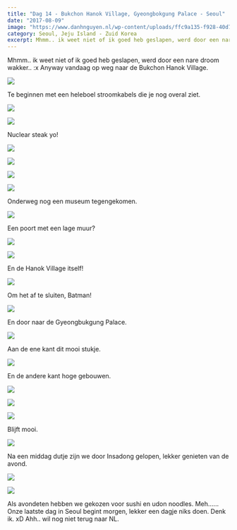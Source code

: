 ```yaml
---
title: "Dag 14 - Bukchon Hanok Village, Gyeongbokgung Palace - Seoul"
date: "2017-08-09"
image: "https://www.danhnguyen.nl/wp-content/uploads/ffc9a135-f928-40d7-92d9-f39412a01be3.jpg"
category: Seoul, Jeju Island - Zuid Korea
excerpt: Mhmm.. ik weet niet of ik goed heb geslapen, werd door een nare droom wakker.. :x Anyway vandaag op weg naar...
---
```


Mhmm.. ik weet niet of ik goed heb geslapen, werd door een nare droom wakker.. :x Anyway vandaag op weg naar de Bukchon Hanok Village.

![](https://www.danhnguyen.nl/wp-content/uploads/f9fa0337-16ac-4105-affd-4d4565bfb723-700x394.jpg)

Te beginnen met een heleboel stroomkabels die je nog overal ziet.

![](https://www.danhnguyen.nl/wp-content/uploads/6a944af4-abce-4645-b5ad-a4c1220614b5-700x394.jpg)


![](https://www.danhnguyen.nl/wp-content/uploads/01bee63b-2387-4f29-b82b-e0ec7f42d8cc-700x394.jpg)

Nuclear steak yo!

![](https://www.danhnguyen.nl/wp-content/uploads/681a2d0f-20de-485c-aa45-8a696b85daad-700x394.jpg)

![](https://www.danhnguyen.nl/wp-content/uploads/e20894b5-2bb7-4aae-a966-346de9045e19-700x394.jpg)

![](https://www.danhnguyen.nl/wp-content/uploads/748d4e64-4109-4fd1-aa22-4f0dc8b31757-700x394.jpg)

![](https://www.danhnguyen.nl/wp-content/uploads/a9912f4a-3ed3-46b7-b7c8-349b9b799a1d-700x394.jpg)

Onderweg nog een museum tegengekomen.

![](https://www.danhnguyen.nl/wp-content/uploads/0f3be60c-8aed-459a-8a6b-338c5a52ab3d-700x394.jpg)

Een poort met een lage muur?

![](https://www.danhnguyen.nl/wp-content/uploads/7799632f-4db8-41e9-9272-fcd257524d7c-700x394.jpg)

![](https://www.danhnguyen.nl/wp-content/uploads/ffc9a135-f928-40d7-92d9-f39412a01be3-700x394.jpg)

En de Hanok Village itself!

![](https://www.danhnguyen.nl/wp-content/uploads/8829985b-f32e-4b4d-a7c6-e30eb0eae706-700x394.jpg)

Om het af te sluiten, Batman!

![](https://www.danhnguyen.nl/wp-content/uploads/cfd61ee5-3307-428e-ac4a-0afa6ebf36a2-700x394.jpg)

En door naar de Gyeongbukgung Palace.

![](https://www.danhnguyen.nl/wp-content/uploads/20003b1a-be29-4060-bc99-4dccd741cc17-700x394.jpg)

Aan de ene kant dit mooi stukje.

![](https://www.danhnguyen.nl/wp-content/uploads/ad4db1a5-7038-4265-a0aa-c601877cccaf-700x394.jpg)

En de andere kant hoge gebouwen.

![](https://www.danhnguyen.nl/wp-content/uploads/65c818c2-b566-498f-ad0d-355ddb141ab7-700x394.jpg)

![](https://www.danhnguyen.nl/wp-content/uploads/e8e968e7-7a6c-44f0-8553-dd8d2d49a8ca-700x394.jpg)

![](https://www.danhnguyen.nl/wp-content/uploads/03a0c045-b4d9-4526-91b7-2a6dfcfffc0b-700x394.jpg)

Blijft mooi.

![](https://www.danhnguyen.nl/wp-content/uploads/13baba8d-6b41-49be-9475-19752a08137d-700x394.jpg)

Na een middag dutje zijn we door Insadong gelopen, lekker genieten van de avond.

![](https://www.danhnguyen.nl/wp-content/uploads/447a5f3b-388c-470c-9f7d-e510e2d359cd-700x394.jpg)

![](https://www.danhnguyen.nl/wp-content/uploads/8edce138-fb04-4872-9fe5-84bbc93c9c5d-700x394.jpg)

Als avondeten hebben we gekozen voor sushi en udon noodles. Meh......
Onze laatste dag in Seoul begint morgen, lekker een dagje niks doen. Denk ik. xD Ahh.. wil nog niet terug naar NL.
